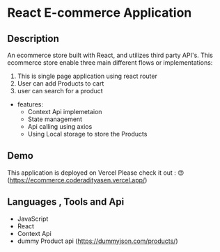 # React E-commerce Application

## Description

An ecommerce store built with React, and utilizes third party API's. This ecommerce store enable three main different flows or implementations:

1. This is single page application using react router
2. User can add Products to cart 
3. user can search for a product 

* features:
  * Context Api implemetaion 
  * State management
  * Api calling using axios
  * Using Local storage to store the Products


## Demo
This application is deployed on Vercel Please check it out : 😍 (https://ecommerce.coderadityasen.vercel.app/)



## Languages , Tools and Api

- JavaScript
- React
- Context Api
- dummy Product api (https://dummyjson.com/products/)

